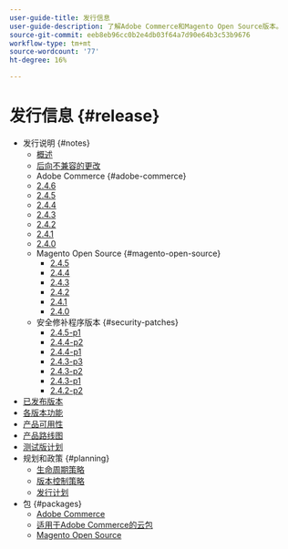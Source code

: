 ```yaml
---
user-guide-title: 发行信息
user-guide-description: 了解Adobe Commerce和Magento Open Source版本。
source-git-commit: eeb8eb96cc0b2e4db03f64a7d90e64b3c53b9676
workflow-type: tm+mt
source-wordcount: '77'
ht-degree: 16%

---
```



# 发行信息 {#release}

- 发行说明 {#notes}
   - [概述](release-notes/overview.md)
   - [后向不兼容的更改](backward-incompatible-changes.md)
   - Adobe Commerce {#adobe-commerce}
   - [2.4.6](release-notes/commerce/2-4-6.md)
   - [2.4.5](release-notes/commerce/2-4-5.md)
   - [2.4.4](release-notes/commerce/2-4-4.md)
   - [2.4.3](release-notes/commerce/2-4-3.md)
   - [2.4.2](release-notes/commerce/2-4-2.md)
   - [2.4.1](release-notes/commerce/2-4-1.md)
   - [2.4.0](release-notes/commerce/2-4-0.md)
   - Magento Open Source {#magento-open-source}
      - [2.4.5](release-notes/open-source/2-4-5.md)
      - [2.4.4](release-notes/open-source/2-4-4.md)
      - [2.4.3](release-notes/open-source/2-4-3.md)
      - [2.4.2](release-notes/open-source/2-4-2.md)
      - [2.4.1](release-notes/open-source/2-4-1.md)
      - [2.4.0](release-notes/open-source/2-4-0.md)
   - 安全修补程序版本 {#security-patches}
      - [2.4.5-p1](release-notes/security/2-4-5-p1.md)
      - [2.4.4-p2](release-notes/security/2-4-4-p2.md)
      - [2.4.4-p1](release-notes/security/2-4-4-p1.md)
      - [2.4.3-p3](release-notes/security/2-4-3-p3.md)
      - [2.4.3-p2](release-notes/security/2-4-3-p2.md)
      - [2.4.3-p1](release-notes/security/2-4-3-p1.md)
      - [2.4.2-p2](release-notes/security/2-4-2-p2.md)
- [已发布版本](versions.md)
- [各版本功能](features.md)
- [产品可用性](product-availability.md)
- [产品路线图](product-roadmap.md)
- [测试版计划](beta-program.md)
- 规划和政策 {#planning}
   - [生命周期策略](lifecycle-policy.md)
   - [版本控制策略](versioning-policy.md)
   - [发行计划](schedule.md)
- 包 {#packages}
   - [Adobe Commerce](packages/adobe-commerce.md)
   - [适用于Adobe Commerce的云包](packages/cloud.md)
   - [Magento Open Source](packages/magento-open-source.md)
